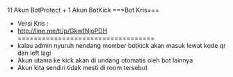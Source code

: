 11 Akun BotProtect + 1 Akun BotKick
===Bot Kris===
- Versi Kris :
- http://line.me/ti/p/GkwfNjoPDH
==================================
- kalau admin nyuruh nendang member botkick akan masuk lewat kode qr dan left lagi
- Akun utama ke kick akan di undang otomatis oleh bot lainnya
- Akun kita sendiri tidak mesti di room tersebut
